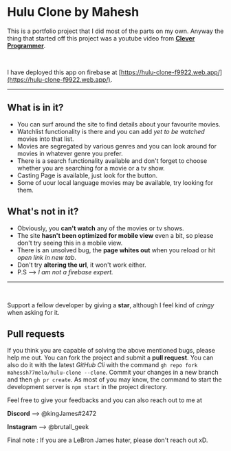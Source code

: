 # Hulu Clone by Mahesh

This is a portfolio project that I did most of the parts on my own. Anyway the thing that started off this project was a youtube video from **[Clever Programmer](https://www.youtube.com/channel/UCqrILQNl5Ed9Dz6CGMyvMTQ)**.

<br>

I have deployed this app on firebase at [https://hulu-clone-f9922.web.app/](https://hulu-clone-f9922.web.app/).

---

## What is in it?

- You can surf around the site to find details about your favourite movies.
- Watchlist functionality is there and you can add *yet to be watched* movies into that list.
- Movies are segregated by various genres and you can look around for movies in whatever genre you prefer.
- There is a search functionality available and don't forget to choose whether you are searching for a movie or a tv show. 
- Casting Page is available, just look for the button. 
- Some of uour local language movies may be available, try looking for them.
  
## What's not in it? 

- Obviously, you **can't watch** any of the movies or tv shows.
- The site **hasn't been optimized for mobile view** even a bit, so please don't try seeing this in a mobile view. 
- There is an unsolved bug, the **page whites out** when you reload or hit *open link in new tab*.
- Don't try **altering the url**, it won't work either.
- P.S --> *I am not a firebase expert.*

---
<br>

Support a fellow developer by giving a **star**, although I feel kind of *cringy* when asking for it. 

## Pull requests

If you think you are capable of solving the above mentioned bugs, please help me out. You can fork the project and submit a **pull request**. You can also do it with the latest *GitHub Cli* with the command `gh repo fork mahessh77melo/hulu-clone --clone`. Commit your changes in a new branch and then `gh pr create`.
As most of you may know, the command to start the development server is `npm start` in the project directory. 

Feel free to give your feedbacks and you can also reach out to me at 

**Discord** --> @kingJames#2472

**Instagram** --> @brutall_geek

Final note : If you are a LeBron James hater, please don't reach out xD.

